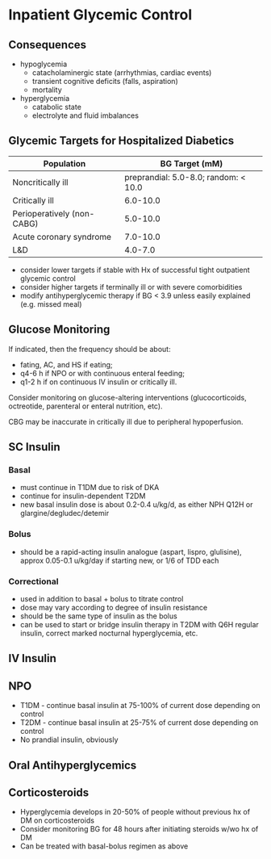 # Inpatient Glycemic Control
## Consequences

- hypoglycemia
    - catacholaminergic state (arrhythmias, cardiac events)
    - transient cognitive deficits (falls, aspiration)
    - mortality
- hyperglycemia
    - catabolic state
    - electrolyte and fluid imbalances

## Glycemic Targets for Hospitalized Diabetics
| Population                 | BG Target (mM)                       |
| -------------------------- | ------------------------------------ |
| Noncritically ill          | preprandial: 5.0-8.0; random: < 10.0 |
| Critically ill             | 6.0-10.0                             |
| Perioperatively (non-CABG) | 5.0-10.0                             |
| Acute coronary syndrome    | 7.0-10.0                             |
| L&D                        | 4.0-7.0                              | 

- consider lower targets if stable with Hx of successful tight outpatient glycemic control
- consider higher targets if terminally ill or with severe comorbidities
- modify antihyperglycemic therapy if BG < 3.9 unless easily explained (e.g. missed meal)

## Glucose Monitoring

If indicated, then the frequency should be about:

- fating, AC, and HS if eating;
- q4-6 h if NPO or with continuous enteral feeding;
- q1-2 h if on continuous IV insulin or critically ill.

Consider monitoring on glucose-altering interventions (glucocorticoids, octreotide, parenteral or enteral nutrition, etc).

CBG may be inaccurate in critically ill due to peripheral hypoperfusion.

## SC Insulin
### Basal

- must continue in T1DM due to risk of DKA
- continue for insulin-dependent T2DM
- new basal insulin dose is about 0.2-0.4 u/kg/d, as either NPH Q12H or glargine/degludec/detemir 

### Bolus

- should be a rapid-acting insulin analogue (aspart, lispro, glulisine), approx 0.05-0.1 u/kg/day if starting new, or 1/6 of TDD each

### Correctional

- used in addition to basal + bolus to titrate control
- dose may vary according to degree of insulin resistance
- should be the same type of insulin as the bolus
- can be used to start or bridge insulin therapy in T2DM with Q6H regular insulin, correct marked nocturnal hyperglycemia, etc.

## IV Insulin

## NPO

-   T1DM - continue basal insulin at 75-100% of current dose depending on control
-   T2DM - continue basal insulin at 25-75% of current dose depending on control
-   No prandial insulin, obviously

## Oral Antihyperglycemics

## Corticosteroids
   
-   Hyperglycemia develops in 20-50% of people without previous hx of DM on corticosteroids
-   Consider monitoring BG for 48 hours after initiating steroids w/wo hx of DM
-   Can be treated with basal-bolus regimen as above
